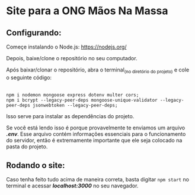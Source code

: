 # Site para a ONG Mãos Na Massa

## Configurando:
Começe instalando o Node.js:
https://nodejs.org/

Depois, baixe/clone o repositório no seu computador.

Após baixar/clonar o repositório, abra o terminal<sub>(no diretório do projeto)</sub> e cole o seguinte código:<br/>
######
    npm i nodemon mongoose express dotenv multer cors;
    npm i bcrypt --legacy-peer-deps mongoose-unique-validator --legacy-peer-deps jsonwebtoken --legacy-peer-deps;
Isso serve para instalar as dependências do projeto.<br/>

Se você está lendo isso é porque provavelmente te enviamos um arquivo ***.env***. Esse arquivo contém informações essenciais para o funcionamento do servidor, então é extremamente importante que ele seja colocado na pasta do projeto.

## Rodando o site:
Caso tenha feito tudo acima de maneira correta, basta digitar `npm start` no terminal e acessar ***localhost:3000*** no seu navegador.
